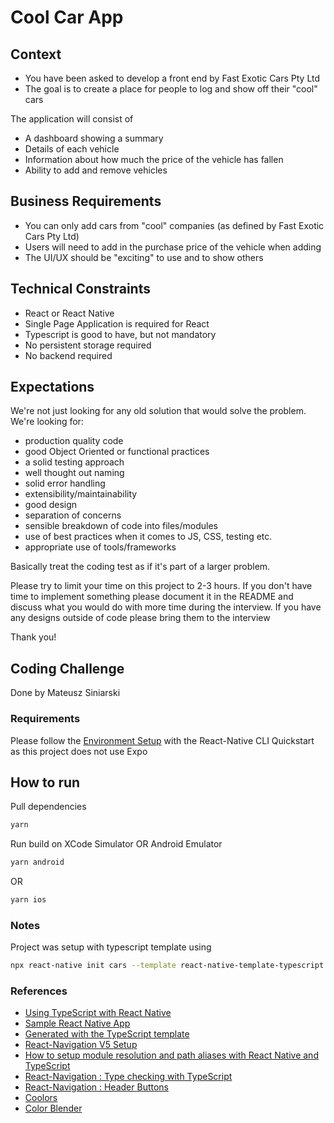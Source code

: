 # Cool Car App

## Context

- You have been asked to develop a front end by Fast Exotic Cars Pty Ltd
- The goal is to create a place for people to log and show off their "cool" cars

The application will consist of

- A dashboard showing a summary
- Details of each vehicle
- Information about how much the price of the vehicle has fallen
- Ability to add and remove vehicles

## Business Requirements

- You can only add cars from "cool" companies (as defined by Fast Exotic Cars Pty Ltd)
- Users will need to add in the purchase price of the vehicle when adding
- The UI/UX should be "exciting" to use and to show others

## Technical Constraints

- React or React Native
- Single Page Application is required for React
- Typescript is good to have, but not mandatory
- No persistent storage required
- No backend required

## Expectations

We're not just looking for any old solution that would solve the problem. We're looking for:

- production quality code
- good Object Oriented or functional practices
- a solid testing approach
- well thought out naming
- solid error handling
- extensibility/maintainability
- good design
- separation of concerns
- sensible breakdown of code into files/modules
- use of best practices when it comes to JS, CSS, testing etc.
- appropriate use of tools/frameworks

Basically treat the coding test as if it's part of a larger problem.

Please try to limit your time on this project to 2-3 hours.
If you don't have time to implement something please document it in the README and discuss what you would do with more time during the interview.
If you have any designs outside of code please bring them to the interview

Thank you!

## Coding Challenge

Done by Mateusz Siniarski

### Requirements

Please follow the [Environment Setup](https://reactnative.dev/docs/environment-setup) with the React-Native CLI Quickstart as this project does not use Expo

## How to run

Pull dependencies

```bash
yarn
```

Run build on XCode Simulator OR Android Emulator

```bash
yarn android
```

OR

```bash
yarn ios
```

### Notes

Project was setup with typescript template using

```bash
npx react-native init cars --template react-native-template-typescript
```

### References

- [Using TypeScript with React Native](https://reactnative.dev/docs/typescript)
- [Sample React Native App](https://github.com/facebook/react-native)
- [Generated with the TypeScript template](https://github.com/react-native-community/react-native-template-typescript)
- [React-Navigation V5 Setup](https://reactnavigation.org/docs/getting-started)
- [How to setup module resolution and path aliases with React Native and TypeScript](https://medium.com/@aleksefo/how-to-setup-module-resolution-and-path-aliases-with-react-native-and-typescript-f4924669780a)
- [React-Navigation : Type checking with TypeScript](https://reactnavigation.org/docs/typescript)
- [React-Navigation : Header Buttons](https://reactnavigation.org/docs/header-buttons/)
- [Coolors](https://coolors.co)
- [Color Blender](https://meyerweb.com/eric/tools/color-blend/#:::hex)
